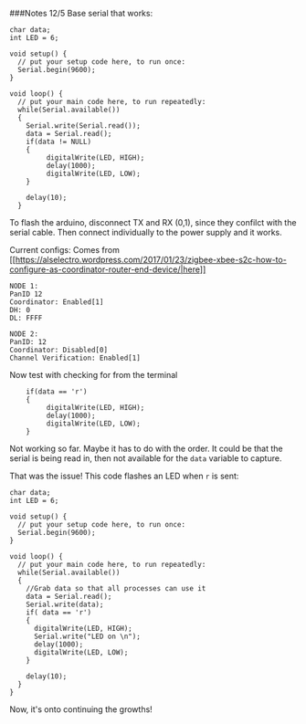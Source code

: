 ###Notes 12/5
Base serial that works:
```
char data;
int LED = 6;

void setup() {
  // put your setup code here, to run once:
  Serial.begin(9600);
}

void loop() {
  // put your main code here, to run repeatedly:
  while(Serial.available())
  {
    Serial.write(Serial.read());
    data = Serial.read();
    if(data != NULL)
    {
         digitalWrite(LED, HIGH);
         delay(1000);
         digitalWrite(LED, LOW);
    }

    delay(10);
  }
```

To flash the arduino, disconnect TX and RX (0,1), since they confilct with the serial cable.
Then connect individually to the power supply and it works.

Current configs: Comes from [[https://alselectro.wordpress.com/2017/01/23/zigbee-xbee-s2c-how-to-configure-as-coordinator-router-end-device/|here]]
```
NODE 1:
PanID 12
Coordinator: Enabled[1]
DH: 0
DL: FFFF

NODE 2:
PanID: 12
Coordinator: Disabled[0]
Channel Verification: Enabled[1]
```
Now test with checking for from the terminal
```
    if(data == 'r')
    {
         digitalWrite(LED, HIGH);
         delay(1000);
         digitalWrite(LED, LOW);
    }
```
Not working so far. Maybe it has to do with the order. It could be that the serial
is being read in, then not available for the  `data` variable to capture.

That was the issue! This code flashes an LED when `r` is sent:
```
char data;
int LED = 6;

void setup() {
  // put your setup code here, to run once:
  Serial.begin(9600);
}

void loop() {
  // put your main code here, to run repeatedly:
  while(Serial.available())
  {
    //Grab data so that all processes can use it
    data = Serial.read();
    Serial.write(data);
    if( data == 'r')
    {
      digitalWrite(LED, HIGH);
      Serial.write("LED on \n");
      delay(1000);
      digitalWrite(LED, LOW);
    }

    delay(10);
  }
}
```
Now, it's onto continuing the growths!
